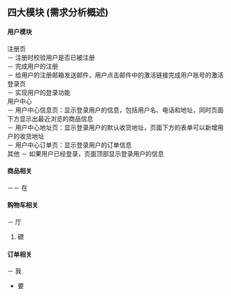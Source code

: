 ## 四大模块 (需求分析概述)

#### 用户模块  
注册页   
－ 注册时校验用户是否已被注册  
－ 完成用户的注册  
－ 给用户的注册邮箱发送邮件，用户点击邮件中的激活链接完成用户账号的激活  
登录页   
－ 实现用户的登录功能  
用户中心   
－ 用户中心信息页：显示登录用户的信息，包括用户名、电话和地址，同时页面下方显示出最近浏览的商品信息  
－ 用户中心地址页：显示登录用户的默认收货地址，页面下方的表单可以新增用户的收货地址  
－ 用户中心订单页：显示登录用户的订单信息  
其他 
－ 如果用户已经登录，页面顶部显示登录用户的信息

#### 商品相关

－－ 在

#### 购物车相关
－ 厅
1. 磦

#### 订单相关
－ 我
* 要
